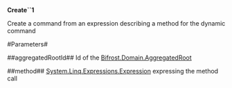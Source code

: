 **Create``1**

Create a command from an expression describing a method for the dynamic command

#Parameters#


##aggregatedRootId##
Id of the [Bifrost.Domain.AggregatedRoot](Bifrost.Domain.AggregatedRoot)

##method##
[System.Linq.Expressions.Expression](System.Linq.Expressions.Expression) expressing the method call
